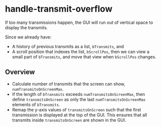 # handle-transmit-overflow
If too many transmissions happen, the GUI will run out of vertical space to 
display the transmits.

Since we already have:
- A history of previous transmits as a list, `bTransmits`, and
- A scroll position that indexes the list, `bScrollPos`,
then we can view a small part of `bTransmits`, and move that view when 
`bScrollPos` changes.

## Overview
- Calculate number of transmits that the screen can show, 
  `numTransmitsOnScreenMax`.
- If the length of `bTransmits` exceeds `numTransmitsOnScreenMax`, then define 
  `transmitsOnScreen` as only the last `numTransmitsOnScreenMax` elements of 
  `bTransmits`.
- Remap the y-axis values of `transmitsOnScreen` such that the first 
  transmission is displayed at the top of the GUI. This ensures that all 
  transmits inside `transmitsOnScreen` are shown in the GUI.
